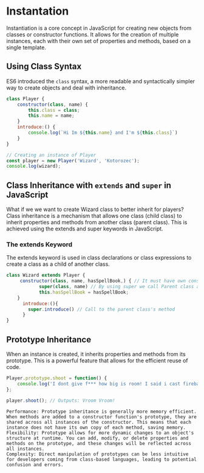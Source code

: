 # Instantation 
Instantiation is a core concept in JavaScript for creating new objects from classes or constructor functions. It allows for the creation of multiple instances, each with their own set of properties and methods, based on a single template.


## Using Class Syntax

ES6 introduced the `class` syntax, a more readable and syntactically simpler way to create objects and deal with inheritance.
```js
class Player {
    constructor(class, name) {
        this.class = class;
        this.name = name;
    }
    introduce:() {
        console.log(`Hi Im ${this.name} and I'm ${this.class}`)
    }
}

// Creating an instance of Player
const player = new Player('Wizard', 'Kotorozec');
console.log(wizard); 

```

## Class Inheritance with `extends` and `super` in JavaScript

What if we we want to create Wizard class to better inherit for players? 
Class inheritance is a mechanism that allows one class (child class) to inherit properties and methods from another class (parent class). This is achieved using the extends and super keywords in JavaScript.


### The extends Keyword 
The extends keyword is used in class declarations or class expressions to create a class as a child of another class.

```js
class Wizard extends Player {
     constructor(class, name, hasSpellBook,) { // It must have own constructor when we want to add something new
            super(class, name) // By using super we call Parent class and inherit it constructor
            this.hasSpellBook = hasSpellBook;
    }
      introduce:(){
        super.introduce() // Call to the parent class's method
      }
}
```

## Prototype Inheritance

When an instance is created, it inherits properties and methods from its prototype. This is a powerful feature that allows for the efficient reuse of code.
```js
Player.prototype.shoot = function() {
    console.log('I dont give f*** how big is room! I said i cast fireball');
};

player.shoot(); // Outputs: Vroom Vroom!
```

    Performance: Prototype inheritance is generally more memory efficient. When methods are added to a constructor function's prototype, they are shared across all instances of the constructor. This means that each instance does not have its own copy of each method, saving memory.
    Flexibility: Prototype allows for more dynamic changes to an object's structure at runtime. You can add, modify, or delete properties and methods on the prototype, and these changes will be reflected across all instances.
    Complexity: Direct manipulation of prototypes can be less intuitive for developers coming from class-based languages, leading to potential confusion and errors.